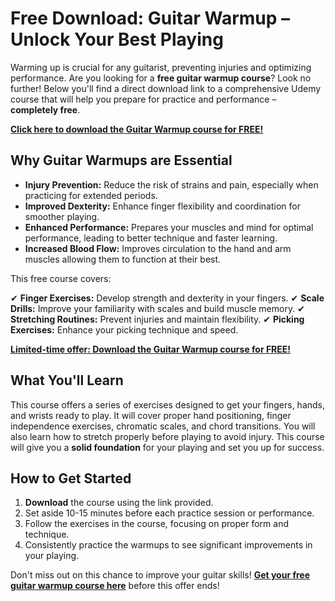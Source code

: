 # Free Download: Guitar Warmup – Unlock Your Best Playing

Warming up is crucial for any guitarist, preventing injuries and optimizing performance. Are you looking for a **free guitar warmup course**? Look no further! Below you'll find a direct download link to a comprehensive Udemy course that will help you prepare for practice and performance – **completely free**.

[**Click here to download the Guitar Warmup course for FREE!**](https://udemywork.com/guitar-warmup)

## Why Guitar Warmups are Essential

*   **Injury Prevention:** Reduce the risk of strains and pain, especially when practicing for extended periods.
*   **Improved Dexterity:** Enhance finger flexibility and coordination for smoother playing.
*   **Enhanced Performance:** Prepares your muscles and mind for optimal performance, leading to better technique and faster learning.
*   **Increased Blood Flow:** Improves circulation to the hand and arm muscles allowing them to function at their best.

This free course covers:

✔ **Finger Exercises:** Develop strength and dexterity in your fingers.
✔ **Scale Drills:** Improve your familiarity with scales and build muscle memory.
✔ **Stretching Routines:** Prevent injuries and maintain flexibility.
✔ **Picking Exercises:** Enhance your picking technique and speed.

[**Limited-time offer: Download the Guitar Warmup course for FREE!**](https://udemywork.com/guitar-warmup)

## What You'll Learn

This course offers a series of exercises designed to get your fingers, hands, and wrists ready to play. It will cover proper hand positioning, finger independence exercises, chromatic scales, and chord transitions. You will also learn how to stretch properly before playing to avoid injury. This course will give you a **solid foundation** for your playing and set you up for success.

## How to Get Started

1.  **Download** the course using the link provided.
2.  Set aside 10-15 minutes before each practice session or performance.
3.  Follow the exercises in the course, focusing on proper form and technique.
4.  Consistently practice the warmups to see significant improvements in your playing.

Don't miss out on this chance to improve your guitar skills! **[Get your free guitar warmup course here](https://udemywork.com/guitar-warmup)** before this offer ends!

